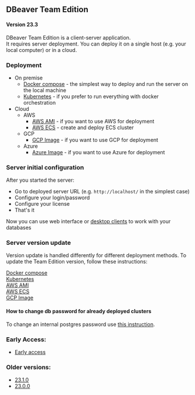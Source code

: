 ## DBeaver Team Edition

#### Version 23.3

DBeaver Team Edition is a client-server application.  
It requires server deployment. You can deploy it on a single host (e.g. your local computer)
or in a cloud.  

### Deployment 
 * On premise
    - [Docker compose](compose) - the simplest way to deploy and run the server on the local machine
    - [Kubernetes](k8s) - if you prefer to run everything with docker orchestration 
 * Cloud
    * AWS
        - [AWS AMI](AWS/ami/) - if you want to use AWS for deployment
        - [AWS ECS](AWS/ecs-fargate/) - create and deploy ECS cluster
    * GCP
        - [GCP Image](GCP/) - if you want to use GCP for deployment
    * Azure 
        - [Azure Image](Azure/) - if you want to use Azure for deployment

### Server initial configuration

After you started the server:

- Go to deployed server URL (e.g. `http://localhost/` in the simplest case)
- Configure your login/password
- Configure your license
- That's it

Now you can use web interface or [desktop clients](https://dbeaver.com/download/team-edition/) to work with your databases

### Server version update  
Version update is handled differently for different deployment methods. To update the Team Edition version, follow these instructions:  

[Docker compose](compose/README.md#version-update-procedure)  
[Kubernetes](k8s/README.md#version-update-procedure)  
[AWS AMI](AWS/ami/README.md#version-update-procedure)  
[AWS ECS](AWS/ecs-fargate/README.md#dbeaver-te-deployment-for-aws-ecs-and-fargate-with-terraform)  
[GCP Image](GCP/README.md#version-update-procedure)  


#### How to change db password for already deployed clusters

To change an internal postgres password use [this instruction](CHANGEPWD.md#how-to-change-db-password-for-already-deployed-clusters).

### Early Access:

- [Early access](https://github.com/dbeaver/team-edition-deploy/tree/ea)

### Older versions:

- [23.1.0](https://github.com/dbeaver/team-edition-deploy/tree/23.1.0)
- [23.0.0](https://github.com/dbeaver/team-edition-deploy/tree/23.0.0)
